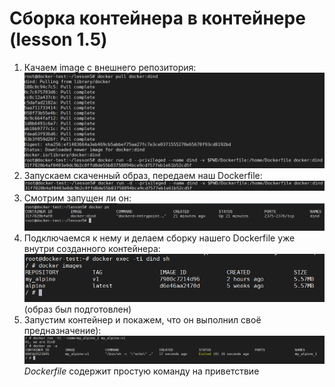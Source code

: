 # Сборка контейнера в контейнере (lesson 1.5)

1. Качаем image с внешнего репозитория:
![alt text](../less1.5/pict/1.png) 
2. Запускаем скаченный образ, передаем наш Dockerfile:
![alt text](../less1.5/pict/2.png) 
3. Смотрим запущен ли он:
![alt text](../less1.5/pict/3.png)
4. Подключаемся к нему и делаем сборку нашего Dockerfile уже внутри созданного контейнера:
![alt text](../less1.5/pict/4.png) (образ был подготовлен)
5. Запустим контейнер и покажем, что он выполнил своё предназначение):
![alt text](../less1.5/pict/5.png)
_Dockerfile_ содержит простую команду на приветствие
